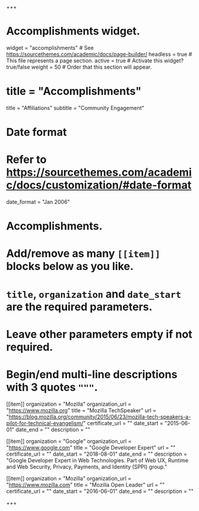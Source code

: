 +++
# Accomplishments widget.
widget = "accomplishments"  # See https://sourcethemes.com/academic/docs/page-builder/
headless = true  # This file represents a page section.
active = true  # Activate this widget? true/false
weight = 50  # Order that this section will appear.

# title = "Accomplish&shy;ments"
title = "Affiliations"
subtitle = "Community Engagement"

# Date format
#   Refer to https://sourcethemes.com/academic/docs/customization/#date-format
date_format = "Jan 2006"

# Accomplishments.
#   Add/remove as many `[[item]]` blocks below as you like.
#   `title`, `organization` and `date_start` are the required parameters.
#   Leave other parameters empty if not required.
#   Begin/end multi-line descriptions with 3 quotes `"""`.

[[item]]
  organization = "Mozilla"
  organization_url = "https://www.mozilla.org"
  title = "Mozilla TechSpeaker"
  url = "https://blog.mozilla.org/community/2015/06/23/mozilla-tech-speakers-a-pilot-for-technical-evangelism/"
  certificate_url = ""
  date_start = "2015-06-01"
  date_end = ""
  description = ""

[[item]]
  organization = "Google"
  organization_url = "https://www.google.com"
  title = "Google Developer Expert"
  url = ""
  certificate_url = ""
  date_start = "2018-08-01"
  date_end = ""
  description = "Google Developer Expert in Web Technologies. Part of Web UX, Runtime and Web Security, Privacy, Payments, and Identity (SPPI) group."
  
[[item]]
  organization = "Mozilla"
  organization_url = "https://www.mozilla.com"
  title = "Mozilla Open Leader"
  url = ""
  certificate_url = ""
  date_start = "2016-06-01"
  date_end = ""
  description = ""

+++
